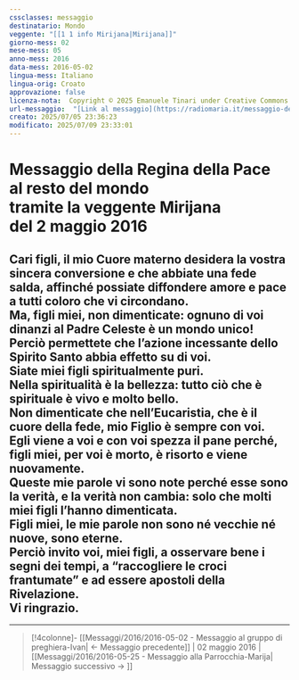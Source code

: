 ```yaml
---
cssclasses: messaggio
destinatario: Mondo
veggente: "[[1 1 info Mirijana|Mirijana]]"
giorno-mess: 02
mese-mess: 05
anno-mess: 2016
data-mess: 2016-05-02
lingua-mess: Italiano
lingua-orig: Croato
approvazione: false
licenza-nota:  Copyright © 2025 Emanuele Tinari under Creative Commons BY-NC-SA 4.0 https://creativecommons.org/licenses/by-nc-sa/4.0/
url-messaggio:  "[Link al messaggio](https://radiomaria.it/messaggio-del-2-maggio-2016/)"
creato: 2025/07/05 23:36:23
modificato: 2025/07/09 23:33:01
---
```


# Messaggio della Regina della Pace<br>al resto del mondo<br>tramite la veggente Mirijana<br>del 2 maggio 2016

## Cari figli, il mio Cuore materno desidera la vostra sincera conversione e che abbiate una fede salda, affinché possiate diffondere amore e pace a tutti coloro che vi circondano.<br>Ma, figli miei, non dimenticate: ognuno di voi dinanzi al Padre Celeste è un mondo unico!<br>Perciò permettete che l’azione incessante dello Spirito Santo abbia effetto su di voi.<br>Siate miei figli spiritualmente puri.<br>Nella spiritualità è la bellezza: tutto ciò che è spirituale è vivo e molto bello.<br>Non dimenticate che nell’Eucaristia, che è il cuore della fede, mio Figlio è sempre con voi.<br>Egli viene a voi e con voi spezza il pane perché, figli miei, per voi è morto, è risorto e viene nuovamente.<br>Queste mie parole vi sono note perché esse sono la verità, e la verità non cambia: solo che molti miei figli l’hanno dimenticata.<br>Figli miei, le mie parole non sono né vecchie né nuove, sono eterne.<br>Perciò invito voi, miei figli, a osservare bene i segni dei tempi, a “raccogliere le croci frantumate” e ad essere apostoli della Rivelazione.<br>Vi ringrazio.

***

> [!4colonne]- [[Messaggi/2016/2016-05-02 - Messaggio al gruppo di preghiera-Ivan| ← Messaggio precedente]] | 02 maggio 2016 | [[Messaggi/2016/2016-05-25 - Messaggio alla Parrocchia-Marija| Messaggio successivo → ]]